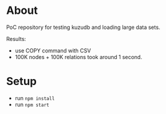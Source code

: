 # About

PoC repository for testing kuzudb and loading large data sets.

Results:

- use COPY command with CSV
- 100K nodes + 100K relations took around 1 second.

# Setup

- run `npm install`
- run `npm start`
